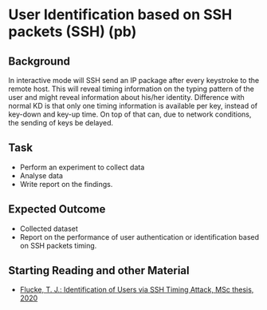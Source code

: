 # User Identification based on SSH packets (SSH) (pb)
## Background
In interactive mode will SSH send an IP package after every keystroke to
the remote host. This will reveal timing information on the typing pattern
of the user and might reveal information about his/her identity. Difference
with normal KD is that only one timing information is available per key,
instead of key-down and key-up time. On top of that can, due to network
conditions, the sending of keys be delayed.

## Task
- Perform an experiment to collect data
- Analyse data
- Write report on the findings.
## Expected Outcome
- Collected dataset
- Report on the performance of user authentication or identification based on SSH packets timing.
## Starting Reading and other Material
- [Flucke, T. J.: Identification of Users via SSH Timing Attack, MSc thesis, 2020](https://digitalcommons.calpoly.edu/cgi/viewcontent.cgi?article=3587&context=theses)
